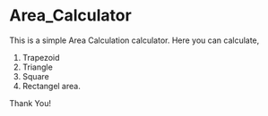 # Area_Calculator

This is a simple Area Calculation calculator. Here you can calculate,
1. Trapezoid
2. Triangle
3. Square
4. Rectangel
area.

Thank You!
